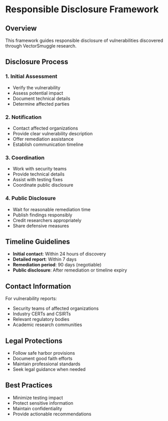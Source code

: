 # Responsible Disclosure Framework

## Overview

This framework guides responsible disclosure of vulnerabilities discovered through VectorSmuggle research.

## Disclosure Process

### 1. Initial Assessment
- Verify the vulnerability
- Assess potential impact
- Document technical details
- Determine affected parties

### 2. Notification
- Contact affected organizations
- Provide clear vulnerability description
- Offer remediation assistance
- Establish communication timeline

### 3. Coordination
- Work with security teams
- Provide technical details
- Assist with testing fixes
- Coordinate public disclosure

### 4. Public Disclosure
- Wait for reasonable remediation time
- Publish findings responsibly
- Credit researchers appropriately
- Share defensive measures

## Timeline Guidelines

- **Initial contact**: Within 24 hours of discovery
- **Detailed report**: Within 7 days
- **Remediation period**: 90 days (negotiable)
- **Public disclosure**: After remediation or timeline expiry

## Contact Information

For vulnerability reports:
- Security teams of affected organizations
- Industry CERTs and CSIRTs
- Relevant regulatory bodies
- Academic research communities

## Legal Protections

- Follow safe harbor provisions
- Document good faith efforts
- Maintain professional standards
- Seek legal guidance when needed

## Best Practices

- Minimize testing impact
- Protect sensitive information
- Maintain confidentiality
- Provide actionable recommendations